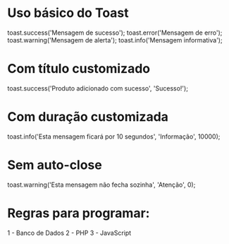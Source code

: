 # Uso básico do Toast
toast.success('Mensagem de sucesso');
toast.error('Mensagem de erro');
toast.warning('Mensagem de alerta');
toast.info('Mensagem informativa');

# Com título customizado
toast.success('Produto adicionado com sucesso', 'Sucesso!');

# Com duração customizada
toast.info('Esta mensagem ficará por 10 segundos', 'Informação', 10000);

# Sem auto-close
toast.warning('Esta mensagem não fecha sozinha', 'Atenção', 0);

# Regras para programar:

1 - Banco de Dados
2 - PHP
3 - JavaScript
